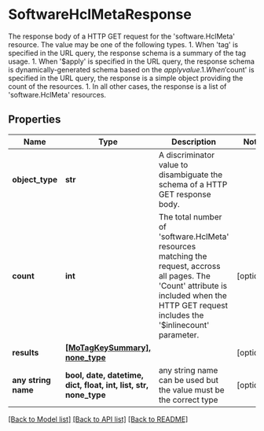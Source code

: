 # SoftwareHclMetaResponse

The response body of a HTTP GET request for the 'software.HclMeta' resource. The value may be one of the following types. 1. When 'tag' is specified in the URL query, the response schema     is a summary of the tag usage. 1. When '$apply' is specified in the URL query, the response schema     is dynamically-generated schema based on the $apply value. 1. When '$count' is specified in the URL query, the response is     a simple object providing the count of the resources. 1. In all other cases, the response is a list of 'software.HclMeta' resources.
## Properties
Name | Type | Description | Notes
------------ | ------------- | ------------- | -------------
**object_type** | **str** | A discriminator value to disambiguate the schema of a HTTP GET response body. | 
**count** | **int** | The total number of &#39;software.HclMeta&#39; resources matching the request, accross all pages. The &#39;Count&#39; attribute is included when the HTTP GET request includes the &#39;$inlinecount&#39; parameter. | [optional] 
**results** | [**[MoTagKeySummary], none_type**](MoTagKeySummary.md) |  | [optional] 
**any string name** | **bool, date, datetime, dict, float, int, list, str, none_type** | any string name can be used but the value must be the correct type | [optional]

[[Back to Model list]](../README.md#documentation-for-models) [[Back to API list]](../README.md#documentation-for-api-endpoints) [[Back to README]](../README.md)


